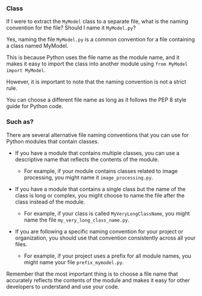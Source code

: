 ### Class

If I were to extract the `MyModel` class to a separate file, what is the naming convention for the file?  Should I name it `MyModel.py`?

Yes, naming the file `MyModel.py` is a common convention for a file containing a class named MyModel.

This is because Python uses the file name as the module name, and it makes it easy to import the class into another module using `from MyModel import MyModel`.

However, it is important to note that the naming convention is not a strict rule.

You can choose a different file name as long as it follows the PEP 8 style guide for Python code.

### Such as?

There are several alternative file naming conventions that you can use for Python modules that contain classes.

* If you have a module that contains multiple classes, you can use a descriptive name that reflects the contents of the module.
  * For example, if your module contains classes related to image processing, you might name it `image_processing.py`.

* If you have a module that contains a single class but the name of the class is long or complex, you might choose to name the file after the class instead of the module.
  * For example, if your class is called `MyVeryLongClassName`, you might name the file `my_very_long_class_name.py`.

* If you are following a specific naming convention for your project or organization, you should use that convention consistently across all your files.
  * For example, if your project uses a prefix for all module names, you might name your file `prefix_mymodel.py`.

Remember that the most important thing is to choose a file name that accurately reflects the contents of the module and makes it easy for other developers to understand and use your code.

